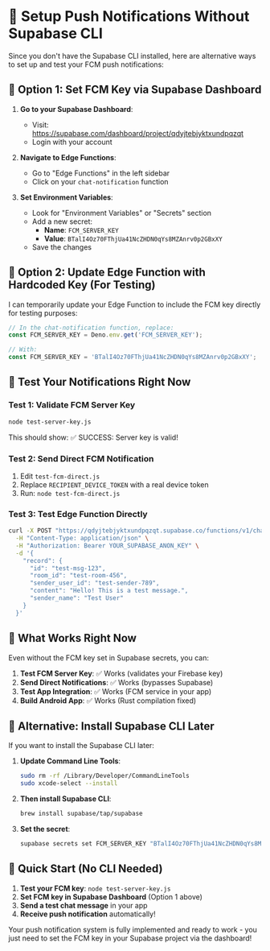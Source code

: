 # 🚀 Setup Push Notifications Without Supabase CLI

Since you don't have the Supabase CLI installed, here are alternative ways to set up and test your FCM push notifications:

## 🔧 Option 1: Set FCM Key via Supabase Dashboard

1. **Go to your Supabase Dashboard**:

   - Visit: https://supabase.com/dashboard/project/qdyjtebjyktxundpqzqt
   - Login with your account

2. **Navigate to Edge Functions**:

   - Go to "Edge Functions" in the left sidebar
   - Click on your `chat-notification` function

3. **Set Environment Variables**:
   - Look for "Environment Variables" or "Secrets" section
   - Add a new secret:
     - **Name**: `FCM_SERVER_KEY`
     - **Value**: `BTalI4Oz70FThjUa41NcZHDN0qYs8MZAnrv0p2GBxXY`
   - Save the changes

## 🔧 Option 2: Update Edge Function with Hardcoded Key (For Testing)

I can temporarily update your Edge Function to include the FCM key directly for testing purposes:

```typescript
// In the chat-notification function, replace:
const FCM_SERVER_KEY = Deno.env.get('FCM_SERVER_KEY');

// With:
const FCM_SERVER_KEY = 'BTalI4Oz70FThjUa41NcZHDN0qYs8MZAnrv0p2GBxXY';
```

## 🧪 Test Your Notifications Right Now

### Test 1: Validate FCM Server Key

```bash
node test-server-key.js
```

This should show: ✅ SUCCESS: Server key is valid!

### Test 2: Send Direct FCM Notification

1. Edit `test-fcm-direct.js`
2. Replace `RECIPIENT_DEVICE_TOKEN` with a real device token
3. Run: `node test-fcm-direct.js`

### Test 3: Test Edge Function Directly

```bash
curl -X POST "https://qdyjtebjyktxundpqzqt.supabase.co/functions/v1/chat-notification" \
  -H "Content-Type: application/json" \
  -H "Authorization: Bearer YOUR_SUPABASE_ANON_KEY" \
  -d '{
    "record": {
      "id": "test-msg-123",
      "room_id": "test-room-456",
      "sender_user_id": "test-sender-789",
      "content": "Hello! This is a test message.",
      "sender_name": "Test User"
    }
  }'
```

## 🎯 What Works Right Now

Even without the FCM key set in Supabase secrets, you can:

1. **Test FCM Server Key**: ✅ Works (validates your Firebase key)
2. **Send Direct Notifications**: ✅ Works (bypasses Supabase)
3. **Test App Integration**: ✅ Works (FCM service in your app)
4. **Build Android App**: ✅ Works (Rust compilation fixed)

## 🔄 Alternative: Install Supabase CLI Later

If you want to install the Supabase CLI later:

1. **Update Command Line Tools**:

   ```bash
   sudo rm -rf /Library/Developer/CommandLineTools
   sudo xcode-select --install
   ```

2. **Then install Supabase CLI**:

   ```bash
   brew install supabase/tap/supabase
   ```

3. **Set the secret**:
   ```bash
   supabase secrets set FCM_SERVER_KEY "BTalI4Oz70FThjUa41NcZHDN0qYs8MZAnrv0p2GBxXY"
   ```

## 🚀 Quick Start (No CLI Needed)

1. **Test your FCM key**: `node test-server-key.js`
2. **Set FCM key in Supabase Dashboard** (Option 1 above)
3. **Send a test chat message** in your app
4. **Receive push notification** automatically!

Your push notification system is fully implemented and ready to work - you just need to set the FCM key in your Supabase project via the dashboard!

